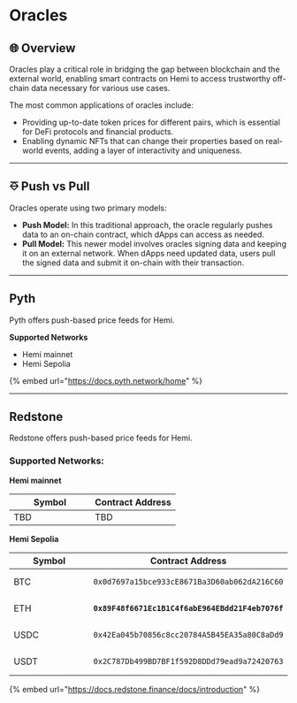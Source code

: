 # Oracles

## 🌐 Overview <a href="#redstone" id="redstone"></a>

Oracles play a critical role in bridging the gap between blockchain and the external world, enabling smart contracts on Hemi to access trustworthy off-chain data necessary for various use cases.&#x20;

The most common applications of oracles include:

* Providing up-to-date token prices for different pairs, which is essential for DeFi protocols and financial products.
* Enabling dynamic NFTs that can change their properties based on real-world events, adding a layer of interactivity and uniqueness.

***

## ⎑ Push vs Pull

Oracles operate using two primary models:

* **Push Model:** In this traditional approach, the oracle regularly pushes data to an on-chain contract, which dApps can access as needed.
* **Pull Model:** This newer model involves oracles signing data and keeping it on an external network. When dApps need updated data, users pull the signed data and submit it on-chain with their transaction.

***

## Pyth <a href="#redstone" id="redstone"></a>

Pyth offers push-based price feeds for Hemi.&#x20;

**Supported Networks**

* Hemi mainnet
* Hemi Sepolia

{% embed url="https://docs.pyth.network/home" %}

***

## Redstone <a href="#redstone" id="redstone"></a>

Redstone offers push-based price feeds for Hemi.&#x20;

### Supported Networks:

**Hemi mainnet**

<table><thead><tr><th width="131">Symbol</th><th>Contract Address</th></tr></thead><tbody><tr><td>TBD</td><td>TBD</td></tr></tbody></table>

**Hemi Sepolia**

<table><thead><tr><th width="130">Symbol</th><th>Contract Address</th></tr></thead><tbody><tr><td>BTC</td><td><pre><code>0x0d7697a15bce933cE8671Ba3D60ab062dA216C60
</code></pre></td></tr><tr><td>ETH</td><td><pre><code><strong>0x89F48f6671Ec1B1C4f6abE964EBdd21F4eb7076f
</strong></code></pre></td></tr><tr><td>USDC</td><td><pre><code>0x42Ea045b70856c8cc20784A5B45EA35a80C8aDd9
</code></pre></td></tr><tr><td>USDT</td><td><pre><code>0x2C787Db499BD7BF1f592D8DDd79ead9a72420763
</code></pre></td></tr></tbody></table>

{% embed url="https://docs.redstone.finance/docs/introduction" %}
